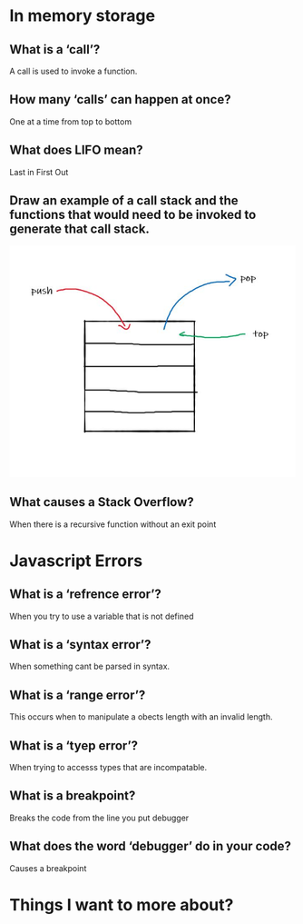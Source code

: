 # In memory storage
## What is a ‘call’?
A call is used to invoke a function. 

## How many ‘calls’ can happen at once?
One at a time from top to bottom

## What does LIFO mean?
Last in First Out 

## Draw an example of a call stack and the functions that would need to be invoked to generate that call stack.
![Stack Overflow](Stackoverflow.JPG)

## What causes a Stack Overflow?
When there is a recursive function without an exit point

# Javascript Errors
## What is a ‘refrence error’?
When you try to use a variable that is not defined

## What is a ‘syntax error’?
When something cant be parsed in syntax.

## What is a ‘range error’?
This occurs when to manipulate a obects length with an invalid length.

## What is a ‘tyep error’?
When trying to accesss types that are incompatable.

## What is a breakpoint?
Breaks the code from the line you put debugger

## What does the word ‘debugger’ do in your code?
Causes a breakpoint

# Things I want to more about?